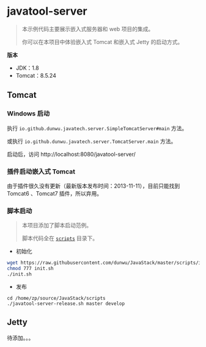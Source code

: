 # javatool-server

> 本示例代码主要展示嵌入式服务器和 web 项目的集成。
>
> 你可以在本项目中体验嵌入式 Tomcat 和嵌入式 Jetty 的启动方式。
>

**版本**

* JDK：1.8
* Tomcat：8.5.24

## Tomcat

### Windows 启动

执行 `io.github.dunwu.javatech.server.SimpleTomcatServer#main` 方法。

或执行 `io.github.dunwu.javatech.server.TomcatServer.main` 方法。

启动后，访问 http://localhost:8080/javatool-server/

### 插件启动嵌入式 Tomcat

由于插件很久没有更新（最新版本发布时间：2013-11-11），目前只能找到 Tomcat6 、Tomcat7 插件，所以弃用。

### 脚本启动

> 本项目添加了脚本启动范例。
>
> 脚本代码全在 [`scripts`](https://github.com/dunwu/JavaStack/tree/master/scripts) 目录下。

* 初始化

```bash
wget https://raw.githubusercontent.com/dunwu/JavaStack/master/scripts/init.sh
chmod 777 init.sh
./init.sh
```

* 发布

```
cd /home/zp/source/JavaStack/scripts
./javatool-server-release.sh master develop
```

## Jetty

待添加。。。
